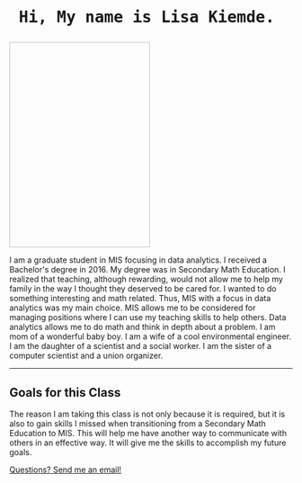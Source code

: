 
<!DOCTYPE html>
<html>
<meta charset="UTF-8">
<meta name="viewport" content="width=device-width, initial-scale=1">
<link rel="stylesheet" type="text/css" media="screen" href="stylesheets/stylesheet.css">
<body>
<h1 style="times;"><pre> Hi, My name is Lisa Kiemde.</pre></h1>
   <img "https://github.com/lgkiemde/Activity-2/blob/f47eefaa7616f0b6f1692277d89bc357e109981f/DSC_8518.jpg" width=250px; height=365px;/>
<p>
 I am a graduate student in MIS focusing in data analytics. I received a Bachelor's degree in 2016. My degree was in Secondary Math
Education. I realized that teaching, although rewarding, would not allow me to help my family in the way I thought they deserved to be cared for.
I wanted to do something interesting and math related. Thus, MIS with a focus in data analytics was my main choice. MIS allows me to be considered
for managing positions where I can use my teaching skills to help others. Data analytics allows me to do math and think in depth about a problem.
I am mom of a wonderful baby boy. I am a wife of a cool environmental engineer. I am the daughter of a scientist and a social worker.
I am the sister of a computer scientist and a union organizer.
</p>
<hr>
<h2> Goals for this Class </h2>
<p> The reason I am taking this class is not only because it is required, but it is also to gain skills I missed when transitioning from a
Secondary Math Education to MIS. This will help me have another way to communicate with others in an effective way. It will give me the skills
to accomplish my future goals.
</p>
<a href="lgmorton@unomaha.edu"> Questions? Send me an email! </a>
</body>
</html>
